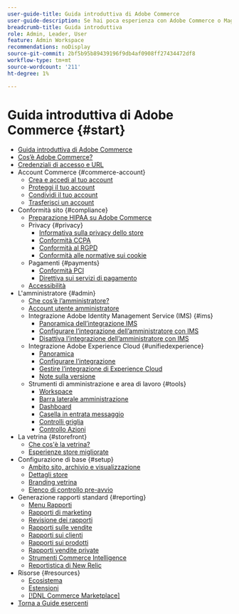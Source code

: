 ```yaml
---
user-guide-title: Guida introduttiva di Adobe Commerce
user-guide-description: Se hai poca esperienza con Adobe Commerce o Magento Open Source, scopri le risorse dell'ecosistema  [!DNL Commerce] , segui il percorso di clienti per esplorare il tuo store e scopri le funzioni chiave.
breadcrumb-title: Guida introduttiva
role: Admin, Leader, User
feature: Admin Workspace
recommendations: noDisplay
source-git-commit: 2bf5b95b89439196f9db4af0908ff27434472df8
workflow-type: tm+mt
source-wordcount: '211'
ht-degree: 1%

---
```



# Guida introduttiva di Adobe Commerce {#start}

+ [Guida introduttiva di Adobe Commerce](guide-overview.md)
+ [Cos’è Adobe Commerce?](about.md)
+ [Credenziali di accesso e URL](login-urls.md)
+ Account Commerce {#commerce-account}
   + [Crea e accedi al tuo account](commerce-account-create.md)
   + [Proteggi il tuo account](commerce-account-secure.md)
   + [Condividi il tuo account](commerce-account-share.md)
   + [Trasferisci un account](commerce-account-transfer.md)
+ Conformità sito {#compliance}
   + [Preparazione HIPAA su Adobe Commerce](hipaa-ready-service.md)
   + Privacy {#privacy}
      + [Informativa sulla privacy dello store](privacy-policy.md)
      + [Conformità CCPA](compliance-ccpa.md)
      + [Conformità al RGPD](compliance-gdpr.md)
      + [Conformità alle normative sui cookie](compliance-cookie-law.md)
   + Pagamenti {#payments}
      + [Conformità PCI](compliance-pci.md)
      + [Direttiva sui servizi di pagamento](compliance-payment-services-directive.md)
   + [Accessibilità](navigation-accessibility.md)
+ L&#39;amministratore {#admin}
   + [Che cos’è l’amministratore?](admin.md)
   + [Account utente amministratore](admin-signin.md)
   + Integrazione Adobe Identity Management Service (IMS) {#ims}
      + [Panoramica dell’integrazione IMS](adobe-ims-integration-overview.md)
      + [Configurare l’integrazione dell’amministratore con IMS](adobe-ims-config.md)
      + [Disattiva l’integrazione dell’amministratore con IMS](adobe-ims-disable.md)
   + Integrazione Adobe Experience Cloud {#unifiedexperience}
      + [Panoramica](admin-unified-experience-integration-overview.md)
      + [Configurare l’integrazione](admin-unified-experience-integration-configure.md)
      + [Gestire l’integrazione di Experience Cloud](admin-unified-experience-integration-manage.md)
      + [Note sulla versione](admin-unified-experience-release-notes.md)
   + Strumenti di amministrazione e area di lavoro {#tools}
      + [Workspace](admin-workspace.md)
      + [Barra laterale amministrazione](admin-menu.md)
      + [Dashboard](admin-dashboard.md)
      + [Casella in entrata messaggio](admin-message-inbox.md)
      + [Controlli griglia](admin-grid-controls.md)
      + [Controllo Azioni](admin-actions-control.md)
+ La vetrina {#storefront}
   + [Che cos&#39;è la vetrina?](storefront.md)
   + [Esperienze store migliorate](enhanced-experiences.md)
+ Configurazione di base {#setup}
   + [Ambito sito, archivio e visualizzazione](websites-stores-views.md)
   + [Dettagli store](store-details.md)
   + [Branding vetrina](storefront-branding.md)
   + [Elenco di controllo pre-avvio](prelaunch-checklist.md)
+ Generazione rapporti standard {#reporting}
   + [Menu Rapporti](reports-menu.md)
   + [Rapporti di marketing](marketing-reports.md)
   + [Revisione dei rapporti](review-reports.md)
   + [Rapporti sulle vendite](sales-reports.md)
   + [Rapporti sui clienti](customer-reports.md)
   + [Rapporti sui prodotti](product-reports.md)
   + [Rapporti vendite private](private-sales-reports.md)
   + [Strumenti Commerce Intelligence](business-intelligence.md)
   + [Reportistica di New Relic](new-relic-reporting.md)
+ Risorse {#resources}
   + [Ecosistema](resources.md)
   + [Estensioni](extensions.md)
   + [[!DNL Commerce Marketplace]](commerce-marketplace.md)
+ [Torna a Guide esercenti](https://experienceleague.adobe.com/en/docs/commerce-admin/user-guides/home)


